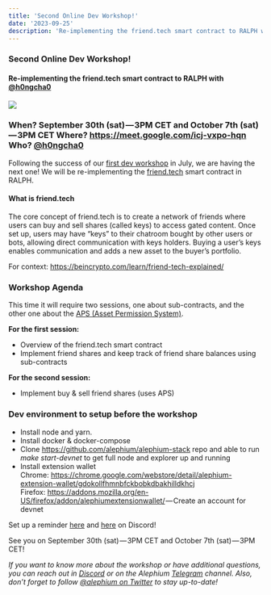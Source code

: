 ```yaml
---
title: 'Second Online Dev Workshop!'
date: '2023-09-25'
description: 'Re-implementing the friend.tech smart contract to RALPH with @h0ngcha0'
---
```


### Second Online Dev Workshop!

#### Re-implementing the friend.tech smart contract to RALPH with <a href="https://github.com/h0ngcha0" class="markup--anchor markup--h4-anchor" data-href="https://github.com/h0ngcha0" rel="noopener ugc nofollow noopener" target="_blank">@h0ngcha0</a>

![](https://cdn-images-1.medium.com/max/800/1*eONj0w_ebbrcQxNRucbyCw.png)

### When? September 30th (sat) — 3PM CET and October 7th (sat) — 3PM CET Where? <a href="https://meet.google.com/icj-vxpo-hqn" class="markup--anchor markup--h3-anchor" data-href="https://meet.google.com/icj-vxpo-hqn" rel="nofollow noopener" target="_blank">https://meet.google.com/icj-vxpo-hqn</a> Who? <a href="https://github.com/h0ngcha0" class="markup--anchor markup--h3-anchor" data-href="https://github.com/h0ngcha0" rel="noopener ugc nofollow noopener" target="_blank">@h0ngcha0</a>

Following the success of our <a href="https://medium.com/@alephium/first-developer-workshop-build-a-token-faucet-a6bb2aa7bf68" class="markup--anchor markup--p-anchor" data-href="https://medium.com/@alephium/first-developer-workshop-build-a-token-faucet-a6bb2aa7bf68" target="_blank">first dev workshop</a> in July, we are having the next one! We will be re-implementing the <a href="http://friend.tech" class="markup--anchor markup--p-anchor" data-href="http://friend.tech" rel="noopener" target="_blank">friend.tech</a> smart contract in RALPH.

#### What is friend.tech

The core concept of friend.tech is to create a network of friends where users can buy and sell shares (called keys) to access gated content. Once set up, users may have “keys” to their chatroom bought by other users or bots, allowing direct communication with keys holders. Buying a user’s keys enables communication and adds a new asset to the buyer’s portfolio.

For context: <a href="https://beincrypto.com/learn/friend-tech-explained/" class="markup--anchor markup--p-anchor" data-href="https://beincrypto.com/learn/friend-tech-explained/" rel="noopener noreferrer noopener" target="_blank">https://beincrypto.com/learn/friend-tech-explained/</a>

### Workshop Agenda

This time it will require two sessions, one about sub-contracts, and the other one about the <a href="https://medium.com/@alephium/alephiums-aps-eliminating-evm-token-approval-risks-5407e7e70a33" class="markup--anchor markup--p-anchor" data-href="https://medium.com/@alephium/alephiums-aps-eliminating-evm-token-approval-risks-5407e7e70a33" target="_blank">APS (Asset Permission System)</a>.

**For the first session:**

- <span id="a9e3">Overview of the friend.tech smart contract</span>
- <span id="fcac">Implement friend shares and keep track of friend share balances using sub-contracts</span>

**For the second session:**

- <span id="eb6a">Implement buy & sell friend shares (uses APS)</span>

### Dev environment to setup before the workshop

- <span id="8862">Install node and yarn.</span>
- <span id="cc46">Install docker & docker-compose</span>
- <span id="3ce6">Clone <a href="https://github.com/alephium/alephium-stack" class="markup--anchor markup--li-anchor" data-href="https://github.com/alephium/alephium-stack" rel="noopener ugc nofollow noopener" target="_blank">https://github.com/alephium/alephium-stack</a> repo and able to run _make start-devnet_ to get full node and explorer up and running</span>
- <span id="7e39">Install extension wallet  
  Chrome: <a href="https://chrome.google.com/webstore/detail/alephium-extension-wallet/gdokollfhmnbfckbobkdbakhilldkhcj" class="markup--anchor markup--li-anchor" data-href="https://chrome.google.com/webstore/detail/alephium-extension-wallet/gdokollfhmnbfckbobkdbakhilldkhcj" rel="noopener ugc nofollow noopener" target="_blank">https://chrome.google.com/webstore/detail/alephium-extension-wallet/gdokollfhmnbfckbobkdbakhilldkhcj</a>  
  Firefox: <a href="https://addons.mozilla.org/en-US/firefox/addon/alephiumextensionwallet/" class="markup--anchor markup--li-anchor" data-href="https://addons.mozilla.org/en-US/firefox/addon/alephiumextensionwallet/" rel="noopener ugc nofollow noopener" target="_blank">https://addons.mozilla.org/en-US/firefox/addon/alephiumextensionwallet/</a> — Create an account for devnet</span>

Set up a reminder <a href="https://discord.gg/2sKnh3mR?event=1155909824341606490" class="markup--anchor markup--p-anchor" data-href="https://discord.gg/2sKnh3mR?event=1155909824341606490" rel="noopener" target="_blank">here</a> and <a href="https://discord.gg/2sKnh3mR?event=1155910155012145223" class="markup--anchor markup--p-anchor" data-href="https://discord.gg/2sKnh3mR?event=1155910155012145223" rel="noopener" target="_blank">here</a> on Discord!

See you on September 30th (sat) — 3PM CET and October 7th (sat) — 3PM CET!

_If you want to know more about the workshop or have additional questions, you can reach out in_ <a href="https://alephium.org/discord/" class="markup--anchor markup--p-anchor" data-href="https://alephium.org/discord/" rel="noopener ugc nofollow noopener" target="_blank"><em>Discord</em></a> _or on the Alephium_ <a href="https://t.me/alephiumgroup" class="markup--anchor markup--p-anchor" data-href="https://t.me/alephiumgroup" rel="noopener ugc nofollow noopener" target="_blank"><em>Telegram</em></a> _channel. Also, don’t forget to follow_ <a href="https://twitter.com/alephium" class="markup--anchor markup--p-anchor" data-href="https://twitter.com/alephium" rel="noopener ugc nofollow noopener" target="_blank"><em>@alephium on Twitter</em></a> _to stay up-to-date!_
